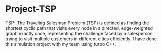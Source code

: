 # Project-TSP
TSP- The Traveling Salesman Problem (TSP) is defined as finding the shortest cyclic path that visits every node in a directed, edge-weighted graph exactly once, representing the challenge faced by a salesperson trying to visit multiple customers in different cities efficiently. I have done this simulation project with my team using turbo C++.
